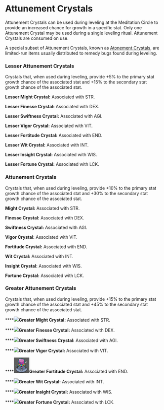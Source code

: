 # Attunement Crystals

Attunement Crystals can be used during leveling at the Meditation Circle to provide an increased chance for growth in a specific stat. Only one Attunement Crystal may be used during a single leveling ritual. Attunement Crystals are consumed on use.

A special subset of Attunement Crystals, known as [Atonement Crystals](atonement-crystals.md), are limited-run items usually distributed to remedy bugs found during leveling.&#x20;

### Lesser Attunement Crystals

Crystals that, when used during leveling, provide +5% to the primary stat growth chance of the associated stat and +15% to the secondary stat growth chance of the associated stat.

**Lesser Might Crystal:** Associated with STR.&#x20;

**Lesser Finesse Crystal:** Associated with DEX.

**Lesser Swiftness Crystal:** Associated with AGI.

**Lesser Vigor Crystal:** Associated with VIT.

**Lesser Fortitude Crystal:** Associated with END.

**Lesser Wit Crystal:** Associated with INT.

**Lesser Insight Crystal:** Associated with WIS.

**Lesser Fortune Crystal:** Associated with LCK.

### Attunement Crystals

Crystals that, when used during leveling, provide +10% to the primary stat growth chance of the associated stat and +30% to the secondary stat growth chance of the associated stat.

**Might Crystal:** Associated with STR.&#x20;

**Finesse Crystal:** Associated with DEX.

**Swiftness Crystal:** Associated with AGI.

**Vigor Crystal:** Associated with VIT.

**Fortitude Crystal:** Associated with END.

**Wit Crystal:** Associated with INT.

**Insight Crystal:** Associated with WIS.

**Fortune Crystal:** Associated with LCK.

### Greater Attunement Crystals

Crystals that, when used during leveling, provide +15% to the primary stat growth chance of the associated stat and +45% to the secondary stat growth chance of the associated stat.

****![](../../../../.gitbook/assets/fortitude\_greater\_might\_crystal.gif)**Greater Might Crystal:** Associated with STR.&#x20;

****![](../../../../.gitbook/assets/fortitude\_greater\_finesse\_crystal.gif)**Greater Finesse Crystal:** Associated with DEX.

****![](../../../../.gitbook/assets/fortitude\_greater\_switness\_crystals.gif)**Greater Swiftness Crystal:** Associated with AGI.

****![](../../../../.gitbook/assets/fortitude\_greater\_vigor\_crystal.gif)**Greater Vigor Crystal:** Associated with VIT.

****![](../../../../.gitbook/assets/ezgif.com-gif-maker.gif)**Greater Fortitude Crystal:** Associated with END.

****![](<../../../../.gitbook/assets/fortitude\_greater\_wit\_crystal (1).gif>)**Greater Wit Crystal:** Associated with INT.

****![](../../../../.gitbook/assets/fortitude\_greater\_insight\_crystal.gif)**Greater Insight Crystal:** Associated with WIS.

****![](<../../../../.gitbook/assets/greater\_fortune\_crystal (1) (1).gif>)**Greater Fortune Crystal:** Associated with LCK.
